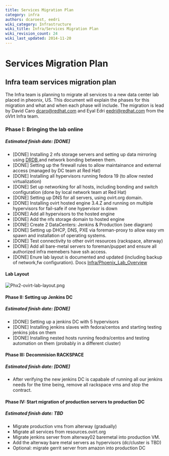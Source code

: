 ```yaml
---
title: Services Migration Plan
category: infra
authors: dcaroest, eedri
wiki_category: Infrastructure
wiki_title: Infra/Services Migration Plan
wiki_revision_count: 24
wiki_last_updated: 2014-11-20
---
```


# Services Migration Plan

## Infra team services migration plan

The Infra team is planning to migrate all services to a new data center lab placed in pheonix, US.
This document will explain the phases for this migration and what and when each phase will include.
The migration is lead by David Caro <dcaro@redhat.com> and Eyal Edri <eedri@redhat.com> from the oVIrt Infra team.

### Phase I: Bringing the lab online

##### Estimated finish date: [DONE]

*   [DONE] Installing 2 nfs storage servers and setting up data mirroring using [DRDB](http://www.drbd.org/),and network bonding between them.
*   [DONE] Setting up the firewall rules to allow maintainance and external access (managed by DC team at Red Hat)
*   [DONE] Installing all hypervisors running fedora 19 (to allow nested virtualization)
*   [DONE] Set up networking for all hosts, including bonding and switch configuration (done by local network team at Red Hat)
*   [DONE] Setting up DNS for all servers, using ovirt.org domain.
*   [DONE] Installing ovirt hosted engine 3.4.Z and running on multiple hypervisors for fail-safe if one hypervisor is down
*   [DONE] Add all hypervisors to the hosted engine
*   [DONE] Add the nfs storage domain to hosted engine
*   [DONE] Create 2 DataCenters: Jenkins & Production (see diagram)
*   [DONE] Setting up DHCP, DNS, PXE via foreman-proxy to allow easy vm spawn and installation of operating systems.
*   [DONE] Test connectivity to other ovirt resources (rackspace, alterway)
*   [DONE] Add all bare-metal servers to foreman/puppet and ensure all authorized infra memebers have ssh access.
*   [DONE] Enure lab layout is documented and updated (including backup of network,fw configuration). Docs [Infra/Phoenix_Lab_Overview](/develop/infra/phoenix-lab-overview/)

#### Lab Layout

![](/images/wiki/Phx2-ovirt-lab-layout.png "Phx2-ovirt-lab-layout.png")

#### Phase II: Setting up Jenkins DC

##### Estimated finish date: [DONE]

*   [DONE] Setting up a jenkins DC with 5 hypervisors
*   [DONE] Installing jenkins slaves with fedora/centos and starting testing jenkins jobs on them
*   [DONE] Installing nested hosts running feodra/centos and testing automation on them (probably in a different cluster)

#### Phase III: Decommision RACKSPACE

##### Estimated finish date: [DONE]

*   After verifying the new jenkins DC is capabale of running all our jenkins needs for the time being, remove all rackspace vms and stop the contract.

#### Phase IV: Start migration of production servers to production DC

##### Estimated finish date: TBD

*   Migrate production vms from alterway (gradually)
*   Migrate all services from resources.ovirt.org
*   Migrate jenkins server from alterway02 baremetal into production VM.
*   Add the alterway bare metal servers as hypervisors (dc/cluster is TBD)
*   Optional: migrate gerrit server from amazon into production DC

